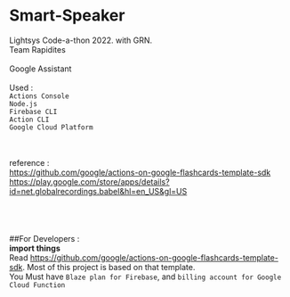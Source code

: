 # Smart-Speaker

Lightsys Code-a-thon 2022. with GRN. <br />
Team Rapidites <br />
<br />
Google Assistant <br />
<br />
Used : <br />
``Actions Console`` <br />
``Node.js`` <br />
``Firebase CLI`` <br />
``Action CLI`` <br />
``Google Cloud Platform`` <br />
<br />
<br />

reference : <br />
https://github.com/google/actions-on-google-flashcards-template-sdk <br />
https://play.google.com/store/apps/details?id=net.globalrecordings.babel&hl=en_US&gl=US <br />
<br />
<br />
<br />
<br />
##For Developers : <br />
**import things** <br />
Read https://github.com/google/actions-on-google-flashcards-template-sdk. Most of this project is based on that template. <br />
You Must have ``Blaze plan for Firebase``, and ``billing account for Google Cloud Function`` <br /> 
